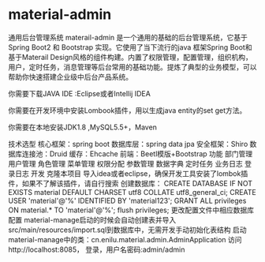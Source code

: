 # material-admin
通用后台管理系统
materail-admin 是一个通用的基础的后台管理系统，它基于Spring Boot2 和 Bootstrap 实现。它使用了当下流行的java 框架Spring Boot和基于Materail Design风格的组件构建。内置了权限管理，配置管理，组织机构，用户，定时任务，消息管理等后台常用的基础功能。提炼了典型的业务模型，可以帮助你快速搭建企业级中后台产品系统。

你需要下载JAVA IDE :Eclipse或者Intellij IDEA

你需要在开发环境中安装Lombook插件，用以生成java entity的set get方法。

你需要在本地安装JDK1.8 ,MySQL5.5+，Maven

技术选型
核心框架：spring boot
数据库层：spring data jpa
安全框架：Shiro
数据库连接池：Druid
缓存：Ehcache
前端：Beetl模版+Bootstrap
功能
部门管理
用户管理
角色管理
菜单管理
权限分配
参数管理
数据字典
定时任务
业务日志
登录日志
开发
克隆本项目
导入idea或者eclipse，确保开发工具安装了lombok插件，如果不了解该插件，请自行搜索
创建数据库：
CREATE DATABASE IF NOT EXISTS material DEFAULT CHARSET utf8 COLLATE utf8_general_ci; 
CREATE USER 'material'@'%' IDENTIFIED BY 'material123';
GRANT ALL privileges ON material.* TO 'material'@'%';
flush privileges;
更改配置文件中相应数据库配置
material-manage启动的时候会自动创建表并导入src/main/resources/import.sql到数据库中，无需开发手动初始化表结构
启动material-manage中的类：cn.enilu.material.admin.AdminApplication
访问 http://localhost:8085，
登录，用户名密码:admin/admin
